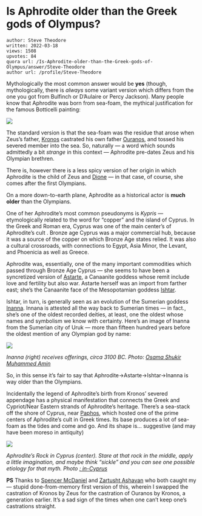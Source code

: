 # Is Aphrodite older than the Greek gods of Olympus?

	author: Steve Theodore
	written: 2022-03-18
	views: 1508
	upvotes: 84
	quora url: /Is-Aphrodite-older-than-the-Greek-gods-of-Olympus/answer/Steve-Theodore
	author url: /profile/Steve-Theodore


Mythologically the most common answer would be __yes__ (though, mythologically, there is _always_  some variant version which differs from the one you got from Bulfinch or D’Aulaire or Percy Jackson). Many people know that Aphrodite was born from sea-foam, the mythical justification for the famous Botticelli painting:

![](https://qph.fs.quoracdn.net/main-qimg-abb9f1a0c54c00416f76915729d71e05-lq)

The standard version is that the sea-foam was the residue that arose when Zeus’s father, [Kronos](https://www.theoi.com/Titan/TitanKronos.html) castrated his own father [Ouranos](https://www.theoi.com/Protogenos/Ouranos.html), and tossed his severed member into the sea. So, naturally — a word which sounds admittedly a bit _strange_  in this context — Aphrodite pre-dates Zeus and his Olympian brethren.

There is, however there is a less spicy version of her origin in which Aphrodite is the child of Zeus and [Dione](https://www.theoi.com/Titan/TitanisDione.html) — in that case, of course, she comes after the first Olympians.



On a more down-to-earth plane, Aphrodite as a historical actor is __much older__ than the Olympians.

One of her Aphrodite’s most common pseudonyms is _Kypris —_ etymologically related to the word for “copper” and the island of Cyprus. In the Greek and Roman era, Cyprus was one of the main center’s of Aphrodite’s cult . Bronze age Cyprus was a major commercial hub, because it was a source of the copper on which Bronze Age states relied. It was also a cultural crossroads, with connections to Egypt, Asia Minor, the Levant, and Phoenicia as well as Greece.

Aphrodite was, essentially, one of the many important commodities which passed through Bronze Age Cyprus — she seems to have been a syncretized version of [Astarte](https://www.worldhistory.org/astarte/), a Canaanite goddess whose remit include love and fertility but also war. Astarte herself was an import from farther east; she’s the Canaanite face of the Mesopotamian goddess [Ishtar](https://www.newworldencyclopedia.org/entry/Ishtar).

Ishtar, in turn, is generally seen as an evolution of the Sumerian goddess [Inanna](https://www.worldhistory.org/Inanna/). Innana is attested all the way back to Sumerian times — in fact., she’s one of the oldest recorded deities, at least, one the oldest whose names and symbolism we know with certainty. Here’s an image of Inanna from the Sumerian city of Uruk — more than fifteen hundred years before the oldest mention of any Olympian god by name:

![](https://qph.fs.quoracdn.net/main-qimg-0068cb38bcd2a1b8ae7cb56c8a71e407-lq)

_Inanna (right) receives offerings, circa 3100 BC. Photo:_ _[Osama Shukir Muhammed Amin](https://en.wikipedia.org/wiki/Inanna#/media/File:Inanna_receiving_offerings_on_the_Uruk_Vase,_circa_3200-3000_BCE.jpg)_ 

So, in this sense it’s fair to say that Aphrodite->Astarte->Ishtar->Inanna is way older than the Olympians.

Incidentally the legend of Aphrodite’s birth from Kronos’ severed appendage has a physical manifestation that connects the Greek and Cypriot/Near Eastern strands of Aphrodite’s heritage. There’s a sea-stack off the shore of Cyprus, near [Paphos](https://whc.unesco.org/en/list/79/), which hosted one of the prime centers of Aphrodite’s cult in Greek times. Its base produces a lot of sea-foam as the tides and come and go. And its shape is… suggestive (and may have been moreso in antiquity)

![](https://qph.fs.quoracdn.net/main-qimg-1c75de00b6a564a5186ca01c51330d0d-lq)

_Aphrodite’s Rock in Cyprus (center). Stare at that rock in the middle, apply a little imagination, and maybe think “sickle” and you can see one possible etiology for that myth. Photo_ _[: in-Cyprus](https://in-cyprus.philenews.com/aphrodites-rock-place-where-the-legend-was-born/)_ 



__PS__ Thanks to [Spencer McDaniel](https://www.quora.com/profile/Spencer-McDaniel-11) and [Zartusht Ashavan](https://www.quora.com/profile/Zartusht-Ashavan) who both caught my — stupid done-from-memory first version of this, wherein I swapped the castration of Kronos by Zeus for the castration of Ouranos by Kronos, a generation earlier. It’s a sad sign of the times when one can’t keep one’s castrations straight.

